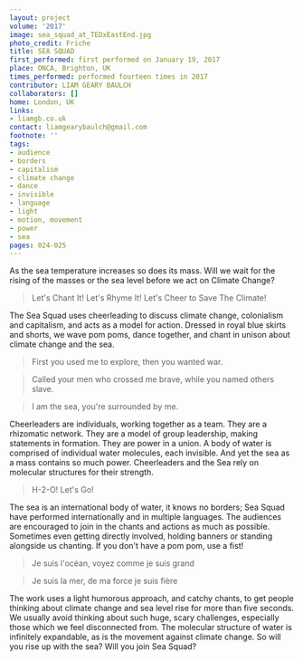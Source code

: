 ```yaml
---
layout: project
volume: '2017'
image: sea_squad_at_TEDxEastEnd.jpg
photo_credit: Friche
title: SEA SQUAD
first_performed: first performed on January 19, 2017
place: ONCA, Brighton, UK
times_performed: performed fourteen times in 2017
contributor: LIAM GEARY BAULCH
collaborators: []
home: London, UK
links:
- liamgb.co.uk
contact: liamgearybaulch@gmail.com
footnote: ''
tags:
- audience
- borders
- capitalism
- climate change
- dance
- invisible
- language
- light
- motion, movement
- power
- sea
pages: 024-025
---
```


As the sea temperature increases so does its mass. Will we wait for the rising of the masses or the sea level before we act on Climate Change?

> Let's Chant It! Let's Rhyme It! Let's Cheer to Save The Climate!

The Sea Squad uses cheerleading to discuss climate change, colonialism and capitalism, and acts as a model for action. Dressed in royal blue skirts and shorts, we wave pom poms, dance together, and chant in unison about climate change and the sea.

> First you used me to explore, then you wanted war.

> Called your men who crossed me brave, while you named others slave.

> I am the sea, you're surrounded by me.

Cheerleaders are individuals, working together as a team. They are a rhizomatic network. They are a model of group leadership, making statements in formation. They are power in a union. A body of water is comprised of individual water molecules, each invisible. And yet the sea as a mass contains so much power. Cheerleaders and the Sea rely on molecular structures for their strength.

> H-2-O! Let's Go!

The sea is an international body of water, it knows no borders; Sea Squad have performed internationally and in multiple languages. The audiences are encouraged to join in the chants and actions as much as possible. Sometimes even getting directly involved, holding banners or standing alongside us chanting. If you don't have a pom pom, use a fist!

> Je suis l'océan, voyez comme je suis grand

> Je suis la mer, de ma force je suis fière

The work uses a light humorous approach, and catchy chants, to get people thinking about climate change and sea level rise for more than five seconds. We usually avoid thinking about such huge, scary challenges, especially those which we feel disconnected from. The molecular structure of water is infinitely expandable, as is the movement against climate change. So will you rise up with the sea? Will you join Sea Squad?
